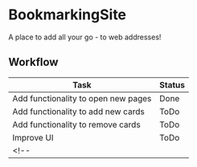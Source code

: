 # BookmarkingSite
A place to add all your go - to web addresses!

## Workflow

| Task                                | Status |
|-------------------------------------|--------|
| Add functionality to open new pages | Done   |
| Add functionality to add new cards  | ToDo   |
| Add functionality to remove cards   | ToDo   |
| Improve UI                          | ToDo   |
<!-- |                                     |        | -->